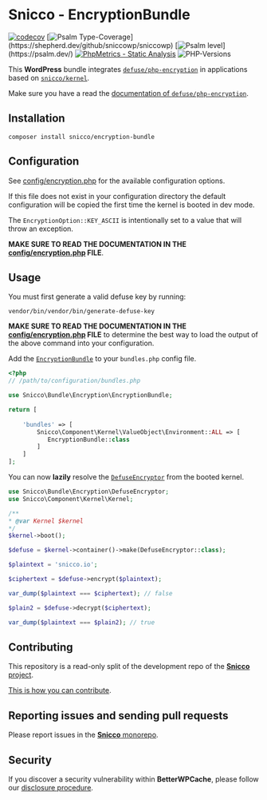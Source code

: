 # Snicco - EncryptionBundle

[![codecov](https://img.shields.io/badge/Coverage-100%25-success
)](https://codecov.io/gh/sniccowp/sniccowp)
[![Psalm Type-Coverage](https://shepherd.dev/github/sniccowp/sniccowp/coverage.svg?)](https://shepherd.dev/github/sniccowp/sniccowp)
[![Psalm level](https://shepherd.dev/github/sniccowp/sniccowp/level.svg?)](https://psalm.dev/)
[![PhpMetrics - Static Analysis](https://img.shields.io/badge/PhpMetrics-Static_Analysis-2ea44f)](https://sniccowp.github.io/sniccowp/phpmetrics/EncryptionBundle/index.html)
![PHP-Versions](https://img.shields.io/badge/PHP-%5E7.4%7C%5E8.0%7C%5E8.1-blue)

This **WordPress** bundle integrates [`defuse/php-encryption`](https://github.com/defuse/php-encryption) in applications based on [`snicco/kernel`](https://github.com/snicco/kernel).

Make sure you have a read the [documentation of `defuse/php-encryption`](https://github.com/defuse/php-encryption/blob/master/docs/Tutorial.md).

## Installation

```shell
composer install snicco/encryption-bundle
```

## Configuration

See [config/encryption.php](config/encryption.php) for the available configuration options.

If this file does not exist in your configuration directory the default configuration will be copied
the first time the kernel is booted in dev mode.

The `EncryptionOption::KEY_ASCII` is intentionally set to a value that will throw an exception.

**MAKE SURE TO READ THE DOCUMENTATION IN THE [config/encryption.php](config/encryption.php) FILE**.

## Usage

You must first generate a valid defuse key by running:

```shell
vendor/bin/vendor/bin/generate-defuse-key
```

**MAKE SURE TO READ THE DOCUMENTATION IN THE [config/encryption.php](config/encryption.php) FILE** to determine the best
way to load the output of the above command into your configuration.

Add the [`EncryptionBundle`](src/EncryptionBundle.php) to your `bundles.php`
config file.

```php
<?php
// /path/to/configuration/bundles.php

use Snicco\Bundle\Encryption\EncryptionBundle;

return [
    
    'bundles' => [
        Snicco\Component\Kernel\ValueObject\Environment::ALL => [
           EncryptionBundle::class
        ]   
    ]   
];

```
You can now **lazily** resolve the [`DefuseEncryptor`](src/DefuseEncryptor.php) from the booted kernel.

```php
use Snicco\Bundle\Encryption\DefuseEncryptor;
use Snicco\Component\Kernel\Kernel;

/**
* @var Kernel $kernel
*/
$kernel->boot();

$defuse = $kernel->container()->make(DefuseEncryptor::class);

$plaintext = 'snicco.io';

$ciphertext = $defuse->encrypt($plaintext);

var_dump($plaintext === $ciphertext); // false 

$plain2 = $defuse->decrypt($ciphertext);

var_dump($plaintext === $plain2); // true 
```

## Contributing

This repository is a read-only split of the development repo of the [**Snicco** project](https://github.com/snicco/snicco).

[This is how you can contribute](https://github.com/snicco/snicco/blob/master/CONTRIBUTING.md).

## Reporting issues and sending pull requests

Please report issues in the
[**Snicco** monorepo](https://github.com/snicco/snicco/blob/master/CONTRIBUTING.md##using-the-issue-tracker).

## Security

If you discover a security vulnerability within **BetterWPCache**, please follow
our [disclosure procedure](https://github.com/snicco/snicco/blob/master/SECURITY.md).
